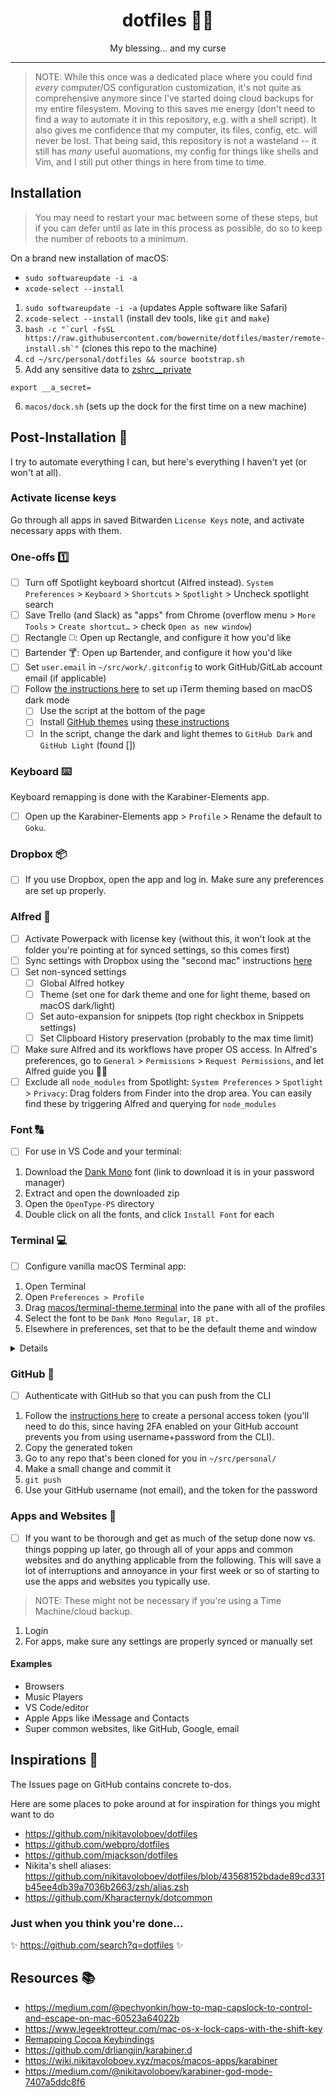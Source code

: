 <div align="center">
  <h1>dotfiles 👨‍💻</h1>
  <p>My blessing… and my curse
</div>

<hr />

> NOTE: While this once was a dedicated place where you could find _every_ computer/OS configuration customization, it's not quite as comprehensive anymore since I've started doing cloud backups for my entire filesystem. Moving to this saves me energy (don't need to find a way to automate it in this repository, e.g. with a shell script). It also gives me confidence that my computer, its files, config, etc. will never be lost. That being said, this repository is not a wasteland -- it still has _many_ useful auomations, my config for things like shells and Vim, and I still put other things in here from time to time.

## Installation

> You may need to restart your mac between some of these steps, but if you can defer until as late in this process as possible, do so to keep the number of reboots to a minimum.

On a brand new installation of macOS:

<!-- softwareupdate: Updates and installs Apple software (like Safari, macOS, etc.) -->
<!-- xcode-select: Installs dev tools (like git, make, etc.) -->

- `sudo softwareupdate -i -a`
- `xcode-select --install`

1. `sudo softwareupdate -i -a` (updates Apple software like Safari)
1. `xcode-select --install` (install dev tools, like `git` and `make`)
1. `` bash -c "`curl -fsSL https://raw.githubusercontent.com/bowernite/dotfiles/master/remote-install.sh`" `` (clones this repo to the machine)
1. `cd ~/src/personal/dotfiles && source bootstrap.sh`
1. Add any sensitive data to [zshrc\_\_private](zshrc__private)

```shell
export __a_secret=
```

6. `macos/dock.sh` (sets up the dock for the first time on a new machine)

## Post-Installation 🔨

I try to automate everything I can, but here's everything I haven't yet (or won't at all).

### Activate license keys

Go through all apps in saved Bitwarden `License Keys` note, and activate necessary apps with them.

### One-offs 1️⃣

- [ ] Turn off Spotlight keyboard shortcut (Alfred instead). `System Preferences` > `Keyboard` > `Shortcuts` > `Spotlight` > Uncheck spotlight search
- [ ] Save Trello (and Slack) as "apps" from Chrome (overflow menu > `More Tools` > `Create shortcut…` > check `Open as new window`)
- [ ] Rectangle ◻️: Open up Rectangle, and configure it how you'd like
- [ ] Bartender ️🍸: Open up Bartender, and configure it how you'd like
- [ ] Set `user.email` in `~/src/work/.gitconfig` to work GitHub/GitLab account email (if applicable)
- [ ] Follow [the instructions here](https://gist.github.com/jamesmacfie/2061023e5365e8b6bfbbc20792ac90f8) to set up iTerm theming based on macOS dark mode
  - [ ] Use the script at the bottom of the page
  - [ ] Install [GitHub themes](https://github.com/fcaldera/github-primer-iterm2) using [these instructions](https://github.com/fcaldera/github-primer-iterm2)
  - [ ] In the script, change the dark and light themes to `GitHub Dark` and `GitHub Light` (found [])

### Keyboard ⌨️

Keyboard remapping is done with the Karabiner-Elements app.

- [ ] Open up the Karabiner-Elements app > `Profile` > Rename the default to `Goku`.

<!-- NOTE: Remapping for external "non-Mac" keyboards is currently done on a one-off basis for my particular mechanical keyboard (Karabiner stores product and vendor IDs). If you ever switch keyboards, you'll need to manually **swap the `opt` and `command` keys just for that keyboard** -->

### Dropbox 📦

- [ ] If you use Dropbox, open the app and log in. Make sure any preferences are set up properly.

### Alfred 🎩

- [ ] Activate Powerpack with license key (without this, it won't look at the folder you're pointing at for synced settings, so this comes first)
- [ ] Sync settings with Dropbox using the "second mac" instructions [here](https://www.alfredapp.com/help/advanced/sync/)
- [ ] Set non-synced settings
  - [ ] Global Alfred hotkey
  - [ ] Theme (set one for dark theme and one for light theme, based on macOS dark/light)
  - [ ] Set auto-expansion for snippets (top right checkbox in Snippets settings)
  - [ ] Set Clipboard History preservation (probably to the max time limit)
- [ ] Make sure Alfred and its workflows have proper OS access. In Alfred's preferences, go to `General` > `Permissions` > `Request Permissions`, and let Alfred guide you 🧙‍♂️
- [ ] Exclude all `node_modules` from Spotlight: `System Preferences` > `Spotlight` > `Privacy`: Drag folders from Finder into the drop area. You can easily find these by triggering Alfred and querying for `node_modules`

### Font 🔠

- [ ] For use in VS Code and your terminal:

1. Download the [Dank Mono](https://gumroad.com/l/dank-mono) font (link to download it is in your password manager)
1. Extract and open the downloaded zip
1. Open the `OpenType-PS` directory
1. Double click on all the fonts, and click `Install Font` for each

### Terminal 💻

- [ ] Configure vanilla macOS Terminal app:

1. Open Terminal
1. Open `Preferences > Profile`
1. Drag [macos/terminal-theme.terminal](macos/terminal-theme.terminal) into the pane with all of the profiles
1. Select the font to be `Dank Mono Regular`, `18 pt.`
1. Elsewhere in preferences, set that to be the default theme and window

<details>
   Terminal's preferences are weird and nested, and I don't want to deal with that right now, and who knows, maybe I switch to iTerm one day 😅. So this is fine for now.
</details>

### GitHub 🐙

- [ ] Authenticate with GitHub so that you can push from the CLI

1. Follow the [instructions here](https://docs.github.com/en/free-pro-team@latest/github/authenticating-to-github/creating-a-personal-access-token) to create a personal access token (you'll need to do this, since having 2FA enabled on your GitHub account prevents you from using username+password from the CLI).
1. Copy the generated token
1. Go to any repo that's been cloned for you in `~/src/personal/`
1. Make a small change and commit it
1. `git push`
1. Use your GitHub username (not email), and the token for the password

### Apps and Websites 📱

- [ ] If you want to be thorough and get as much of the setup done now vs. things popping up later, go through all of your apps and common websites and do anything applicable from the following. This will save a lot of interruptions and annoyance in your first week or so of starting to use the apps and websites you typically use.

> NOTE: These might not be necessary if you're using a Time Machine/cloud backup.

1. Login
1. For apps, make sure any settings are properly synced or manually set

#### Examples

- Browsers
- Music Players
- VS Code/editor
- Apple Apps like iMessage and Contacts
- Super common websites, like GitHub, Google, email

## Inspirations 📝

The Issues page on GitHub contains concrete to-dos.

Here are some places to poke around at for inspiration for things you might want to do

- https://github.com/nikitavoloboev/dotfiles
- https://github.com/webpro/dotfiles
- https://github.com/mjackson/dotfiles
- Nikita's shell aliases: https://github.com/nikitavoloboev/dotfiles/blob/43568152bdade89cd331b45ee4db39a7036b2663/zsh/alias.zsh
- https://github.com/Kharacternyk/dotcommon

### Just when you think you're done...

✨ https://github.com/search?q=dotfiles ✨

## Resources 📚

- https://medium.com/@pechyonkin/how-to-map-capslock-to-control-and-escape-on-mac-60523a64022b
- https://www.legeektrotteur.com/mac-os-x-lock-caps-with-the-shift-key
- [Remapping Cocoa Keybindings](http://irreal.org/blog/?p=259)
- https://github.com/drliangjin/karabiner.d
- https://wiki.nikitavoloboev.xyz/macos/macos-apps/karabiner
- https://medium.com/@nikitavoloboev/karabiner-god-mode-7407a5ddc8f6

